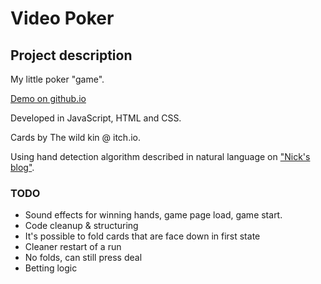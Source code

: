 # Video Poker

## Project description

My little poker "game".

[Demo on github.io](https://robotsson.github.io/poker/)

Developed in JavaScript, HTML and CSS.

Cards by The wild kin @ itch.io.

Using hand detection algorithm described in natural language on ["Nick's blog"](https://nsayer.blogspot.com/2007/07/algorithm-for-evaluating-poker-hands.html).


### TODO

- Sound effects for winning hands, game page load, game start.
- Code cleanup & structuring
- It's possible to fold cards that are face down in first state
- Cleaner restart of a run
- No folds, can still press deal
- Betting logic
